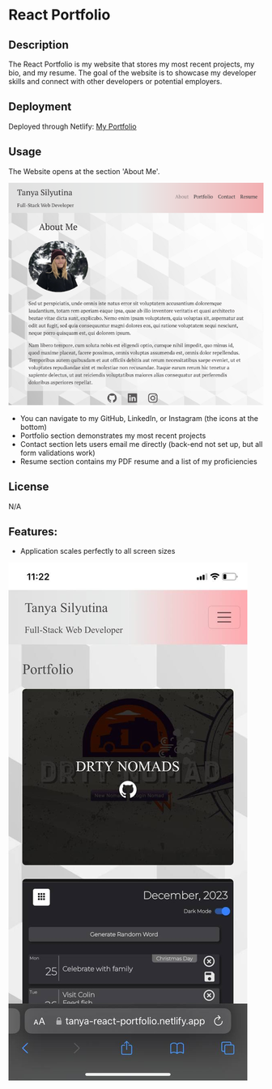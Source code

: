 # React Portfolio

## Description

The React Portfolio is my website that stores my most recent projects, my bio, and my resume. The goal of the website is to showcase my developer skills and connect with other developers or potential employers.

## Deployment

Deployed through Netlify: [My Portfolio](https://tanya-react-portfolio.netlify.app/)

## Usage

The Website opens at the section 'About Me'.

![Front Page - About Me](./src/assets/about.png)

* You can navigate to my GitHub, LinkedIn, or Instagram (the icons at the bottom)
* Portfolio section demonstrates my most recent projects
* Contact section lets users email me directly (back-end not set up, but all form validations work)
* Resume section contains my PDF resume and a list of my proficiencies

## License
N/A

## Features:

* Application scales perfectly to all screen sizes

![Mobile View](./src/assets/mobileView.png)

